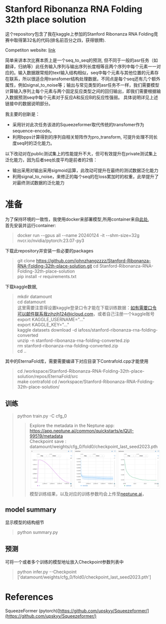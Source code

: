 # Stanford Ribonanza RNA Folding 32th place solution 

这个repository包含了我在kaggle上参加的Stanford Ribonanza RNA Folding竞赛中取得第32名的代码(排名前百分之四，获得银牌).  

Competiton website: [link](https://www.kaggle.com/competitions/stanford-ribonanza-rna-folding)  

简单来讲本次比赛本质上是一个seq_to_seq的预测, 但不同于一般的asr任务（如翻译，归纳等）此任务输入序列与输出序列长度相等且两个序列中每个元素一一对应的。输入数据跟常规的text输入结构相似，seq中每个元素与其他位置的元素存在联系，所以很适合用transfomer结构处理数据，不同点是每个seq还有几个额外属性，例如signal_to_noise等；输出与常见类型的asr任务不一样，我们需要模型计算输入序列上每个元素与两个固定反应类型之间的回归输出，即我们需要根据输入数据预测seq中每个元素对于反应A和反应B的反应性强弱。 具体说明详见上述链接中的数据说明部分。  

我主要的创新是：   
- 采用针对此次任务该进的Squeezeformer取代传统的transfomer作为sequence-encode。  
- 利用bpps计算得到的序列自相关矩阵作为pro_transform, 可提升处理不同长度seq时的泛化能力。  

以下改动对在public测试集上的性能提升不大，但可有效提升在private测试集上泛化能力，因为后者seq长度平均是前者的2倍：
- 输出采用对输出采用sigmoid运算，此改动可提升在最终的测试数据泛化能力  
- 利用signal_to_noise，来修正的每个seq的在loss累加时的权重，此举提升了对最终测试数据的泛化能力  

# 准备

为了保持环境的一致性，我使用docker来部署模型,所用container来自[此处](https://catalog.ngc.nvidia.com/orgs/nvidia/containers/pytorch),  
首先安装并运行container:
> docker run --gpus all --name 20240124  -it --shm-size=32g nvcr.io/nvidia/pytorch:23.07-py3  

下载此repository并安装一些必要的packages  
> git clone https://github.com/johnzhangzzzz/Stanford-Ribonanza-RNA-Folding-32th-place-solution.git
> cd Stanford-Ribonanza-RNA-Folding-32th-place-solution  
> pip install -r requirements.txt  
  
下载kaggle数据,  
> mkdir datamount  
> cd datamount  
这里需要注意得设置kaggle登录口令才能在下载训练数据：如有需要口令可以邮件联系我zjhzjh124@icloud.com，或者自己注册一个kaggle账号  
> export KAGGLE_USERNAME="..."  
> export KAGGLE_KEY="..."  
> kaggle datasets download -d iafoss/stanford-ribonanza-rna-folding-converted  
> unzip -n stanford-ribonanza-rna-folding-converted.zip  
> rm stanford-ribonanza-rna-folding-converted.zip  
> cd ..
> 
其中的EternaFold库，需要需要编译下对应目录下Contrafold.cpp才能使用
> cd /workspace/Stanford-Ribonanza-RNA-Folding-32th-place-solution/repos/EternaFold/src  
> make contrafold
> cd /workspace/Stanford-Ribonanza-RNA-Folding-32th-place-solution/  

## 训练  

> python train.py -C cfg_0
>> Explore the metadata in the Neptune app:  
>> <https://app.neptune.ai/common/quickstarts/e/QUI-99519/metadata>  
>> Checkpoint save : datamount/weights/cfg_0/fold0/checkpoint_last_seed2023.pth
![fig_1.png](https://github.com/johnzhangzzzz/Stanford-Ribonanza-RNA-Folding-32th-place-solution/blob/72f1954835dc9bd4f3785bf48204e65d294be736/fig_1.png)    
模型训练结果，以及对应的训练参数均会上传至[neptune.ai](https://app.neptune.ai/common/quickstarts/e/QUI-99519/metadata)，

## model summary
显示模型的结构细节  
> python summary.py


## 预测  
可将一个或者多个训练的模型地址放入Checkpoint参数列表中
> python infer.py --Checkpoint ['datamount/weights/cfg_0/fold0/checkpoint_last_seed2023.pth']




# References
SqueezeFormer (pytorch)[https://github.com/upskyy/Squeezeformer/](https://github.com/upskyy/Squeezeformer/)
